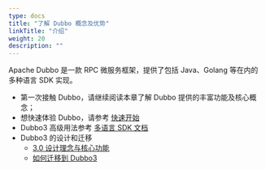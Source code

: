 ```yaml
---
type: docs
title: "了解 Dubbo 概念及优势"
linkTitle: "介绍"
weight: 20
description: ""
---
```

    
Apache Dubbo 是一款 RPC 微服务框架，提供了包括 Java、Golang 等在内的多种语言 SDK 实现。

* 第一次接触 Dubbo，请继续阅读本章了解 Dubbo 提供的丰富功能及核心概念；
* 想快速体验 Dubbo，请参考 [快速开始](../quickstart)
* Dubbo3 高级用法参考 [多语言 SDK 文档](../mannual)
* Dubbo3 的设计和迁移
  * [3.0 设计理念与核心功能](./dubbo3/)
  * [如何迁移到 Dubbo3](/zh/docs3-v2/java-sdk/upgrades-and-compatibility)
